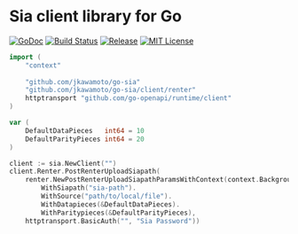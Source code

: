 # Sia client library for Go
[![GoDoc](https://godoc.org/github.com/jkawamoto/go-sia?status.svg)](http://godoc.org/github.com/jkawamoto/go-sia)
[![Build Status](https://travis-ci.org/jkawamoto/go-sia.svg?branch=master)](https://travis-ci.org/jkawamoto/go-sia)
[![Release](https://img.shields.io/badge/release-0.5.5-brightgreen.svg)](https://github.com/jkawamoto/go-sia/releases/tag/v0.5.5)
[![MIT License](https://img.shields.io/badge/license-MIT-blue.svg?style=flat)](LICENSE)


```go
import (
    "context"
    
    "github.com/jkawamoto/go-sia"
    "github.com/jkawamoto/go-sia/client/renter"
    httptransport "github.com/go-openapi/runtime/client"
)

var (
    DefaultDataPieces   int64 = 10
    DefaultParityPieces int64 = 20
)

client := sia.NewClient("")
client.Renter.PostRenterUploadSiapath(
    renter.NewPostRenterUploadSiapathParamsWithContext(context.Background()).
        WithSiapath("sia-path").
        WithSource("path/to/local/file").
        WithDatapieces(&DefaultDataPieces).
        WithParitypieces(&DefaultParityPieces),
    httptransport.BasicAuth("", "Sia Password"))
```
